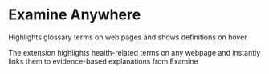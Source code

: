 # Examine Anywhere

Highlights glossary terms on web pages and shows definitions on hover

The extension highlights health-related terms on any webpage and instantly links them to evidence-based explanations from Examine
